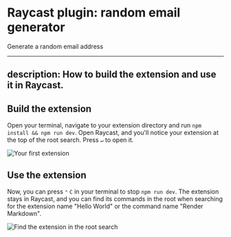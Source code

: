 # Raycast plugin: random email generator

Generate a random email address

---
description: How to build the extension and use it in Raycast.
---

## Build the extension

Open your terminal, navigate to your extension directory and run `npm install && npm run dev`. Open Raycast, and you'll notice your extension at the 
top of the root search. Press `↵` to open it.

![Your first extension](../.gitbook/assets/hello-world-2.png)

## Use the extension

Now, you can press `⌃` `C` in your terminal to stop `npm run dev`. The extension stays in Raycast, and you can find its commands in the root when 
searching for the extension name "Hello World" or the command name "Render Markdown".

![Find the extension in the root search](../.gitbook/assets/hello-world-2.png)

